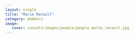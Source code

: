```yaml
---
layout: single
title: "Marie Renault"
category: members
image:
   cover: /assets/images/people/people_marie_renault.jpg
---
```


